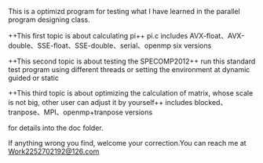 This is a optimizd program for testing what I have learned in the parallel program designing class.

++This first topic is about calculating pi++
  pi.c  includes AVX-float、AVX-double、SSE-float、SSE-double、serial、openmp six versions


++This second topic is about testing the SPECOMP2012++
  run this standard test program using different threads or setting the environment at dynamic guided or static  


++This third topic is about optimizing the calculation of matrix, whose scale is not big, other user can adjust it by yourself++
	includes blocked、tranpose、MPI、openmp+tranpose versions

for details into the doc folder.

If anything wrong you find, welcome your correction.You can reach me at Work2252702192@126.com


